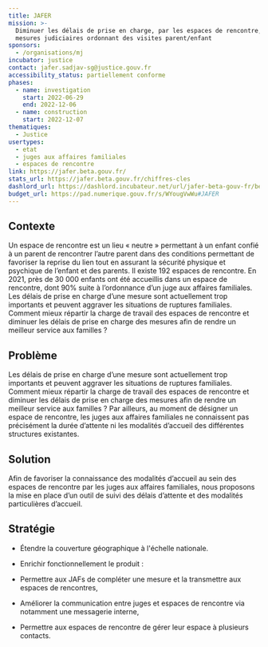 ```yaml
---
title: JAFER
mission: >-
  Diminuer les délais de prise en charge, par les espaces de rencontre, des
  mesures judiciaires ordonnant des visites parent/enfant 
sponsors:
  - /organisations/mj
incubator: justice
contact: jafer.sadjav-sg@justice.gouv.fr
accessibility_status: partiellement conforme
phases:
  - name: investigation
    start: 2022-06-29
    end: 2022-12-06
  - name: construction
    start: 2022-12-07
thematiques:
  - Justice
usertypes:
  - etat
  - juges aux affaires familiales
  - espaces de rencontre
link: https://jafer.beta.gouv.fr/
stats_url: https://jafer.beta.gouv.fr/chiffres-cles
dashlord_url: https://dashlord.incubateur.net/url/jafer-beta-gouv-fr/best-practices/
budget_url: https://pad.numerique.gouv.fr/s/WYougVwWu#JAFER
---
```

## Contexte

Un espace de rencontre est un lieu « neutre » permettant à un enfant confié à un parent de rencontrer l’autre parent dans des conditions permettant de favoriser la reprise du lien tout en assurant la sécurité physique et psychique de l’enfant et des parents. Il existe 192 espaces de rencontre.  En 2021, près de 30 000 enfants ont été accueillis dans un espace de rencontre, dont 90% suite à l’ordonnance d’un juge aux affaires familiales.   Les délais de prise en charge d’une mesure sont actuellement trop importants et peuvent aggraver les situations de ruptures familiales.  Comment mieux répartir la charge de travail des espaces de rencontre et diminuer les délais de prise en charge des mesures afin de rendre un meilleur service aux familles ?

## Problème

Les délais de prise en charge d’une mesure sont actuellement trop importants et peuvent aggraver les situations de ruptures familiales. Comment mieux répartir la charge de travail des espaces de rencontre et diminuer les délais de prise en charge des mesures afin de rendre un meilleur service aux familles ? Par ailleurs, au moment de désigner un espace de rencontre, les juges aux affaires familiales ne connaissent pas précisément la durée d’attente ni les modalités d’accueil des différentes structures existantes. 

## Solution

Afin de favoriser la connaissance des modalités d’accueil au sein des espaces de rencontre par les juges aux affaires familiales, nous proposons la mise en place d’un outil de suivi des délais d’attente et des modalités particulières d’accueil.

## Stratégie

* Étendre la couverture géographique à l'échelle nationale. 

* Enrichir fonctionnellement le produit : 
* Permettre aux JAFs de compléter une mesure et la transmettre aux espaces de rencontres, 
* Améliorer la communication entre juges et espaces de rencontre via notamment une messagerie interne, 
* Permettre aux espaces de rencontre de gérer leur espace à plusieurs contacts.
